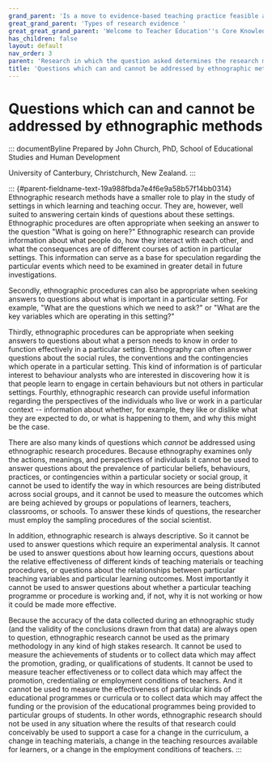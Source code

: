 ```yaml
---
grand_parent: 'Is a move to evidence-based teaching practice feasible at this time? '
great_grand_parent: 'Types of research evidence '
great_great_grand_parent: 'Welcome to Teacher Education''s Core Knowledge and Skills.'
has_children: false
layout: default
nav_order: 3
parent: 'Research in which the question asked determines the research method? '
title: 'Questions which can and cannot be addressed by ethnographic methods '
---
```

# Questions which can and cannot be addressed by ethnographic methods 


::: documentByline
Prepared by John Church, PhD, School of Educational Studies and Human
Development

University of Canterbury, Christchurch, New Zealand.
:::

::: {#parent-fieldname-text-19a988fbda7e4f6e9a58b57f14bb0314}
Ethnographic research methods have a smaller role to play in the study
of settings in which learning and teaching occur. They are, however,
well suited to answering certain kinds of questions about these
settings. Ethnographic procedures are often appropriate when seeking an
answer to the question "What is going on here?" Ethnographic research
can provide information about what people do, how they interact with
each other, and what the consequences are of different courses of action
in particular settings. This information can serve as a base for
speculation regarding the particular events which need to be examined in
greater detail in future investigations.

Secondly, ethnographic procedures can also be appropriate when seeking
answers to questions about what is important in a particular setting.
For example, "What are the questions which we need to ask?" or "What are
the key variables which are operating in this setting?"

Thirdly, ethnographic procedures can be appropriate when seeking answers
to questions about what a person needs to know in order to function
effectively in a particular setting. Ethnography can often answer
questions about the social rules, the conventions and the contingencies
which operate in a particular setting. This kind of information is of
particular interest to behaviour analysts who are interested in
discovering how it is that people learn to engage in certain behaviours
but not others in particular settings. Fourthly, ethnographic research
can provide useful information regarding the perspectives of the
individuals who live or work in a particular context -- information
about whether, for example, they like or dislike what they are expected
to do, or what is happening to them, and why this might be the case.

There are also many kinds of questions which *cannot* be addressed using
ethnographic research procedures. Because ethnography examines only the
actions, meanings, and perspectives of individuals it cannot be used to
answer questions about the prevalence of particular beliefs, behaviours,
practices, or contingencies within a particular society or social group,
it cannot be used to identify the way in which resources are being
distributed across social groups, and it cannot be used to measure the
outcomes which are being achieved by groups or populations of learners,
teachers, classrooms, or schools. To answer these kinds of questions,
the researcher must employ the sampling procedures of the social
scientist.

In addition, ethnographic research is always descriptive. So it cannot
be used to answer questions which require an experimental analysis. It
cannot be used to answer questions about how learning occurs, questions
about the relative effectiveness of different kinds of teaching
materials or teaching procedures, or questions about the relationships
between particular teaching variables and particular learning outcomes.
Most importantly it cannot be used to answer questions about whether a
particular teaching programme or procedure is working and, if not, why
it is not working or how it could be made more effective.

Because the accuracy of the data collected during an ethnographic study
(and the validity of the conclusions drawn from that data) are always
open to question, ethnographic research cannot be used as the primary
methodology in any kind of high stakes research. It cannot be used to
measure the achievements of students or to collect data which may affect
the promotion, grading, or qualifications of students. It cannot be used
to measure teacher effectiveness or to collect data which may affect the
promotion, credentialing or employment conditions of teachers. And it
cannot be used to measure the effectiveness of particular kinds of
educational programmes or curricula or to collect data which may affect
the funding or the provision of the educational programmes being
provided to particular groups of students. In other words, ethnographic
research should not be used in any situation where the results of that
research could conceivably be used to support a case for a change in the
curriculum, a change in teaching materials, a change in the teaching
resources available for learners, or a change in the employment
conditions of teachers.
:::
